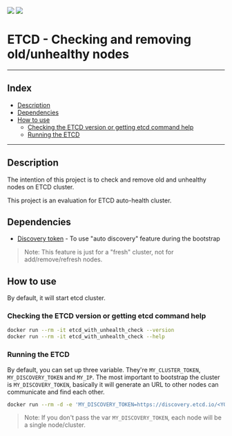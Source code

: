 [![](https://images.microbadger.com/badges/image/lozanomatheus/etcd_with_unhealth_check:latest.svg)](https://microbadger.com/images/lozanomatheus/etcd_with_unhealth_check:latest) [![](https://images.microbadger.com/badges/version/lozanomatheus/etcd_with_unhealth_check:latest.svg)](https://microbadger.com/images/lozanomatheus/etcd_with_unhealth_check:latest)

# ETCD - Checking and removing old/unhealthy nodes

---

## Index

* [Description](https://github.com/LozanoMatheus/etcd_with_unhealth_check#description)
* [Dependencies](https://github.com/LozanoMatheus/etcd_with_unhealth_check#dependencies)
* [How to use](https://github.com/LozanoMatheus/etcd_with_unhealth_check#how-to-use)
  * [Checking the ETCD version or getting etcd command help](https://github.com/LozanoMatheus/etcd_with_unhealth_check#checking-the-etcd-version-or-getting-etcd-command-help)
  * [Running the ETCD](https://github.com/LozanoMatheus/etcd_with_unhealth_check#running-the-etcd)

---

## Description

The intention of this project is to check and remove old and unhealthy nodes on ETCD cluster.

This project is an evaluation for ETCD auto-health cluster.

## Dependencies

* [Discovery token](https://coreos.com/os/docs/latest/cluster-discovery.html) - To use "auto discovery" feature during the bootstrap

> Note: This feature is just for a "fresh" cluster, not for add/remove/refresh nodes.

## How to use

By default, it will start etcd cluster.

### Checking the ETCD version or getting etcd command help

```bash
docker run --rm -it etcd_with_unhealth_check --version
docker run --rm -it etcd_with_unhealth_check --help
```

### Running the ETCD

By default, you can set up three variable. They're `MY_CLUSTER_TOKEN`, `MY_DISCOVERY_TOKEN` and `MY_IP`. The most important to bootstrap the cluster is `MY_DISCOVERY_TOKEN`, basically it will generate an URL to other nodes can communicate and find each other.

```bash
docker run --rm -d -e 'MY_DISCOVERY_TOKEN=https://discovery.etcd.io/<YOUR_DISCOVERY_TOKE>' etcd_with_unhealth_check
```

> Note: If you don't pass the var `MY_DISCOVERY_TOKEN`, each node will be a single node/cluster.
